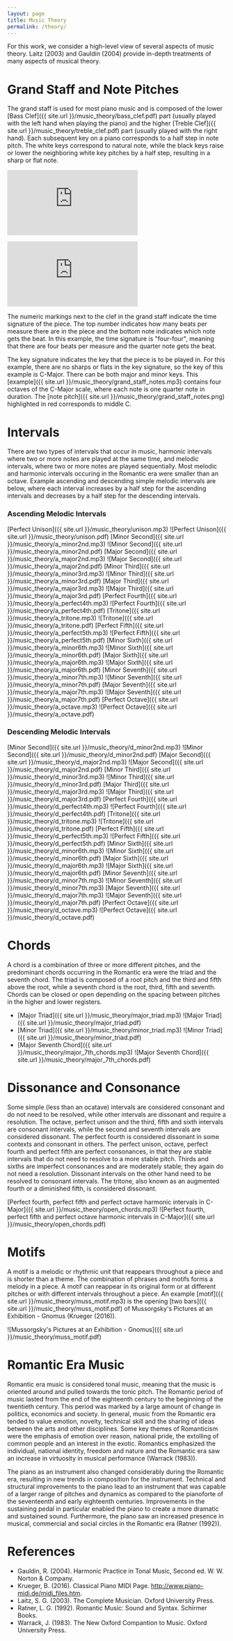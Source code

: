 ```yaml
---
layout: page
title: Music Theory
permalink: /theory/
---
```

For this work, we consider a high-level view of several aspects of music theory.  Laitz (2003) and Gauldin (2004) provide in-depth treatments of many aspects of musical theory.

# Grand Staff and Note Pitches
The grand staff is used for most piano music and is composed of the lower [Bass Clef]({{ site.url }}/music_theory/bass_clef.pdf) part (usually played with the left hand when playing the piano) and the higher [Treble Clef]({{ site.url }}/music_theory/treble_clef.pdf) part (usually played with the right hand).  Each subsequent key on a piano corresponds to a half step in note pitch.  The white keys correspond to natural note, while the black keys raise or lower the neighboring white key pitches by a half step, resulting in a sharp or flat note.  

![Bass Clef](https://aky4wn.github.io/Classical-Music-Composition-Using-Hidden-Markov-Models//music_theory/bass_clef.pdf "Bass Clef")

![Treble Clef](https://aky4wn.github.io/Classical-Music-Composition-Using-Hidden-Markov-Models//music_theory/treble_clef.pdf "Treble Clef")

The numeric markings next to the clef in the grand staff indicate the time signature of the piece.  The top number indicates how many beats per measure there are in the piece and the bottom note indicates which note gets the beat.  In this example, the time signature is "four-four", meaning that there are four beats per measure and the quarter note gets the beat.

The key signature indicates the key that the piece is to be played in. For this example, there are no sharps or flats in the key signature, so the key of this example is C-Major.  There can be both major and minor keys.  This [example]({{ site.url }}/music_theory/grand_staff_notes.mp3) contains four octaves of the C-Major scale, where each note is one quarter note in duration.  The [note pitch]({{ site.url }}/music_theory/grand_staff_notes.png) highlighted in red corresponds to middle C. 


# Intervals
There are two types of intervals that occur in music, harmonic intervals where two or more notes are played at the same time, and melodic intervals, where two or more notes are played sequentially.  Most melodic and harmonic intervals occuring in the Romantic era were smaller than an octave.  Example ascending and descending simple melodic intervals are below, where each interval increases by a half step for the ascending intervals and decreases by a half step for the descending intervals. 

### Ascending Melodic Intervals
[Perfect Unison]({{ site.url }}/music_theory/unison.mp3) ![Perfect Unison]({{ site.url }}/music_theory/unison.pdf)
[Minor Second]({{ site.url }}/music_theory/a_minor2nd.mp3) ![Minor Second]({{ site.url }}/music_theory/a_minor2nd.pdf)
[Major Second]({{ site.url }}/music_theory/a_major2nd.mp3) ![Major Second]({{ site.url }}/music_theory/a_major2nd.pdf)
[Minor Third]({{ site.url }}/music_theory/a_minor3rd.mp3) ![Minor Third]({{ site.url }}/music_theory/a_minor3rd.pdf)
[Major Third]({{ site.url }}/music_theory/a_major3rd.mp3) ![Major Third]({{ site.url }}/music_theory/a_major3rd.pdf) 
[Perfect Fourth]({{ site.url }}/music_theory/a_perfect4th.mp3) ![Perfect Fourth]({{ site.url }}/music_theory/a_perfect4th.pdf) 
[Tritone]({{ site.url }}/music_theory/a_tritone.mp3) ![Tritone]({{ site.url }}/music_theory/a_tritone.pdf) 
[Perfect Fifth]({{ site.url }}/music_theory/a_perfect5th.mp3) ![Perfect Fifth]({{ site.url }}/music_theory/a_perfect5th.pdf) 
[Minor Sixth]({{ site.url }}/music_theory/a_minor6th.mp3) ![Minor Sixth]({{ site.url }}/music_theory/a_minor6th.pdf) 
[Major Sixth]({{ site.url }}/music_theory/a_major6th.mp3) ![Major Sixth]({{ site.url }}/music_theory/a_major6th.pdf) 
[Minor Seventh]({{ site.url }}/music_theory/a_minor7th.mp3) ![Minor Seventh]({{ site.url }}/music_theory/a_minor7th.pdf) 
[Major Seventh]({{ site.url }}/music_theory/a_major7th.mp3) ![Major Seventh]({{ site.url }}/music_theory/a_major7th.pdf) 
[Perfect Octave]({{ site.url }}/music_theory/a_octave.mp3) ![Perfect Octave]({{ site.url }}/music_theory/a_octave.pdf)


### Descending Melodic Intervals
[Minor Second]({{ site.url }}/music_theory/d_minor2nd.mp3) ![Minor Second]({{ site.url }}/music_theory/d_minor2nd.pdf)
[Major Second]({{ site.url }}/music_theory/d_major2nd.mp3) ![Major Second]({{ site.url }}/music_theory/d_major2nd.pdf) 
[Minor Third]({{ site.url }}/music_theory/d_minor3rd.mp3) ![Minor Third]({{ site.url }}/music_theory/d_minor3rd.pdf)
[Major Third]({{ site.url }}/music_theory/d_major3rd.mp3) ![Major Third]({{ site.url }}/music_theory/d_major3rd.pdf) 
[Perfect Fourth]({{ site.url }}/music_theory/d_perfect4th.mp3) ![Perfect Fourth]({{ site.url }}/music_theory/d_perfect4th.pdf) 
[Tritone]({{ site.url }}/music_theory/d_tritone.mp3) ![Tritone]({{ site.url }}/music_theory/d_tritone.pdf) 
[Perfect Fifth]({{ site.url }}/music_theory/d_perfect5th.mp3) ![Perfect Fifth]({{ site.url }}/music_theory/d_perfect5th.pdf) 
[Minor Sixth]({{ site.url }}/music_theory/d_minor6th.mp3) ![Minor Sixth]({{ site.url }}/music_theory/d_minor6th.pdf)
[Major Sixth]({{ site.url }}/music_theory/d_major6th.mp3) ![Major Sixth]({{ site.url }}/music_theory/d_major6th.pdf) 
[Minor Seventh]({{ site.url }}/music_theory/d_minor7th.mp3) ![Minor Seventh]({{ site.url }}/music_theory/d_minor7th.mp3)
[Major Seventh]({{ site.url }}/music_theory/d_major7th.mp3) ![Major Seventh]({{ site.url }}/music_theory/d_major7th.pdf) 
[Perfect Octave]({{ site.url }}/music_theory/d_octave.mp3) ![Perfect Octave]({{ site.url }}/music_theory/d_octave.pdf)


# Chords
A chord is a combination of three or more different pitches, and the predominant chords occurring in the Romantic era were the triad and the seventh chord. The triad is composed of a root pitch and the third and fifth above the root, while a seventh chord is the root, third, fifth and seventh. Chords can be closed or open depending on the spacing between pitches in the higher and lower registers.
- [Major Triad]({{ site.url }}/music_theory/major_triad.mp3) ![Major Triad]({{ site.url }}/music_theory/major_triad.pdf)
- [Minor Triad]({{ site.url }}/music_theory/minor_triad.mp3) ![Minor Triad]({{ site.url }}/music_theory/minor_triad.pdf)
- [Major Seventh Chord]({{ site.url }}/music_theory/major_7th_chords.mp3) ![Major Seventh Chord]({{ site.url }}/music_theory/major_7th_chords.pdf)


# Dissonance and Consonance
Some simple (less than an ocatave) intervals are considered consonant and do not need to be resolved, while other intervals are dissonant and require a resolution.  The octave, perfect unison and the third, fifth and sixth intervals are
consonant intervals, while the second and seventh intervals are considered dissonant. The perfect fourth is considered dissonant in some contexts and consonant in others. The perfect unison, octave, perfect fourth and perfect fifth are perfect consonances,
in that they are stable intervals that do not need to resolve to a more stable pitch. Thirds and sixths are imperfect consonances and are moderately stable; they again do not need a resolution. Dissonant intervals on the other hand need to be resolved to consonant intervals.  The tritone, also known as an augmented fourth or a diminished fifth, is considered dissonant.

[Perfect fourth, perfect fifth and perfect octave harmonic intervals in C-Major]({{ site.url }}/music_theory/open_chords.mp3) ![Perfect fourth, perfect fifth and perfect octave harmonic intervals in C-Major]({{ site.url }}/music_theory/open_chords.pdf) 


# Motifs
A motif is a melodic or rhythmic unit that reappears throughout a piece and is shorter than a theme.  The combination of phrases and motifs forms a melody in a piece.  A motif can reappear in its original form or at different pitches or with different intervals throughout a piece.  An example [motif]({{ site.url }}/music_theory/muss_motif.mp3) is the opening [two bars]({{ site.url }}/music_theory/muss_motif.pdf) of Mussorgsky's Pictures at an Exhibition - Gnomus (Krueger (2016)).

![Mussorgsky's Pictures at an Exhibition - Gnomus]({{ site.url }}/music_theory/muss_motif.pdf)

# Romantic Era Music
Romantic era music is considered tonal music, meaning that the music is oriented around and pulled towards the tonic pitch. The Romantic period of music lasted from the end of the eighteenth century to the beginning of the twentieth century. This period was marked by a
large amount of change in politics, economics and society. In general, music from the Romantic era tended to value emotion, novelty, technical skill and the sharing of ideas between the arts and other disciplines. Some key themes of Romanticism were the emphasis of emotion over reason, national pride, the extolling of common people and an interest in the exotic. Romantics emphasized the individual, national identity, freedom and nature and the Romantic era saw an increase in virtuosity in musical performance (Warrack (1983)).

The piano as an instrument also changed considerably during the Romantic era, resulting in new trends in composition for the instrument. Technical and structural improvements to the piano lead to an instrument that was capable of a larger range of pitches and dynamics as compared to the pianoforte of the seventeenth and early eighteenth centuries. Improvements in the sustaining pedal in particular enabled the piano to create a more dramatic and sustained sound. Furthermore, the piano saw an increased presence in musical, commercial and social circles in the Romantic era (Ratner (1992)).

# References
- Gauldin, R. (2004). Harmonic Practice in Tonal Music, Second ed. W. W. Norton & Company.
- Krueger, B. (2016). Classical Piano MIDI Page. http://www.piano-midi.de/midi_files.htm.
- Laitz, S. G. (2003). The Complete Musician. Oxford University Press.
- Ratner, L. G. (1992). Romantic Music: Sound and Syntax. Schirmer Books.
- Warrack, J. (1983). The New Oxford Compantion to Music. Oxford University Press.



